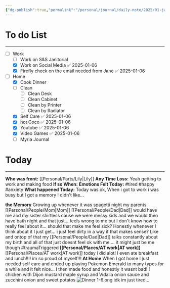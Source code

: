 ```yaml
---
{"dg-publish":true,"permalink":"/personal/journal/daily-note/2025/01-january/2025-01-06/","tags":["anxiety","tired","frontstuck","host","daily","20-25"],"noteIcon":""}
---
```


# To do List
---
- [ ] Work
	- [ ] Work on S&S Janitorial 
	- [x] Work on Social Media ✅ 2025-01-06
	- [x] Firefly check on the email needed from Jane ✅ 2025-01-06
- [ ] Home
	- [x] Cook Dinner
	- [ ] Clean
		- [ ] Clean Desk
		- [ ] Clean Cabinet
		- [ ] Clean by Printer 
		- [ ] Clean by Radiator
	- [x] Self Care ✅ 2025-01-06
	- [x] hot Coco ✅ 2025-01-06
	- [x] Youtube ✅ 2025-01-06
	- [x] Video Games ✅ 2025-01-06
	- [ ] Myria Journal
# Today
---
**Who was front:** [[Personal/Parts/Lily\|Lily]]
**Any Time Loss:** Yeah getting to work and making food
	**If so When:**
**Emotions Felt Today:** #tired #happy  #anxiety 
**What happened Today:** Today was ok, When i got to work i was busy but I got a memory I didn't like...

**the Memory**
	Growing up whenever it was spagetti night my parents [[Personal/People/Mom\|Mom]] [[Personal/People/Dad\|Dad]] would have me and my sister shirtless cause we were messy kids and we would then have bath night and that just... feels wrong to me but I don't know how to really feel about it... should that make me feel sick? Honestly whenever I think about it I just get...  i just feel dirty in a way  if that makes sense? Like and ontop of that my [[Personal/People/Dad\|Dad]] talks constantly about my birth and all of that just doesnt feel ok with me.... it might just be me though #traumaTriggered 
**[[Personal/Places/AT work\|AT work]]**
	[[Personal/Places/AT work\|AT work]] today i did alot! I even ate breakfast and lunch!!!! im so proud of myself!!!
**At Home**
	When I got home I just needed self care and ended up playing Pokemon Emerald to many types for a while and it felt nice...
	I then made food and honestly it wasnt bad!!!
	chicken with Dijon mustard maple syrup and Vidalia onion sauce and zucchini onion and sweet potatos
	![Dinner 1-6.png](/img/user/Personal/Images/Dinner%201-6.png)
idk im just tired...